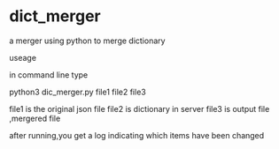 dict_merger
===========





a merger using python to merge dictionary


useage

in command line
type

python3 dic_merger.py file1 file2 file3

file1 is the original json file
file2 is  dictionary in server
file3 is output file ,mergered file

after running,you get a log indicating which items have been changed

